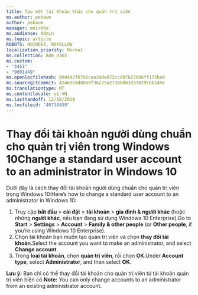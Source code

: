 ```yaml
---
title: Tạo một tài khoản khác cho quản trị viên
ms.author: pebaum
author: pebaum
manager: mnirkhe
ms.audience: Admin
ms.topic: article
ROBOTS: NOINDEX, NOFOLLOW
localization_priority: Normal
ms.collection: Adm_O365
ms.custom:
- "3451"
- "9001449"
ms.openlocfilehash: 060492f0792caa34de872ccd97b27006ff172ba0
ms.sourcegitcommit: 42463e8d8869f36225a27388d83d37629c6b149e
ms.translationtype: MT
ms.contentlocale: vi-VN
ms.lasthandoff: 12/18/2019
ms.locfileid: "40738450"
---
```

# <a name="change-a-standard-user-account-to-an-administrator-in-windows-10"></a><span data-ttu-id="c07d2-102">Thay đổi tài khoản người dùng chuẩn cho quản trị viên trong Windows 10</span><span class="sxs-lookup"><span data-stu-id="c07d2-102">Change a standard user account to an administrator in Windows 10</span></span>

<span data-ttu-id="c07d2-103">Dưới đây là cách thay đổi tài khoản người dùng chuẩn cho quản trị viên trong Windows 10:</span><span class="sxs-lookup"><span data-stu-id="c07d2-103">Here’s how to change a standard user account to an administrator in Windows 10:</span></span>

1. <span data-ttu-id="c07d2-104">Truy cập **bắt đầu** > **cài đặt** > **tài khoản** > **gia đình & người khác** (hoặc những **người khác**, nếu bạn đang sử dụng Windows 10 Enterprise).</span><span class="sxs-lookup"><span data-stu-id="c07d2-104">Go to **Start** > **Settings** > **Account** > **Family & other people** (or **Other people**, if you’re using Windows 10 Enterprise).</span></span>
2. <span data-ttu-id="c07d2-105">Chọn tài khoản bạn muốn tạo quản trị viên và chọn **thay đổi tài khoản**.</span><span class="sxs-lookup"><span data-stu-id="c07d2-105">Select the account you want to make an administrator, and select **Change account**.</span></span>
3. <span data-ttu-id="c07d2-106">Trong **loại tài khoản**, chọn **quản trị viên**, rồi chọn **OK**.</span><span class="sxs-lookup"><span data-stu-id="c07d2-106">Under **Account type**, select **Administrator**, and then select **OK**.</span></span>

<span data-ttu-id="c07d2-107">**Lưu ý:** Bạn chỉ có thể thay đổi tài khoản cho quản trị viên từ tài khoản quản trị viên hiện có.</span><span class="sxs-lookup"><span data-stu-id="c07d2-107">**Note:** You can only change accounts to an administrator from an existing administrator account.</span></span>